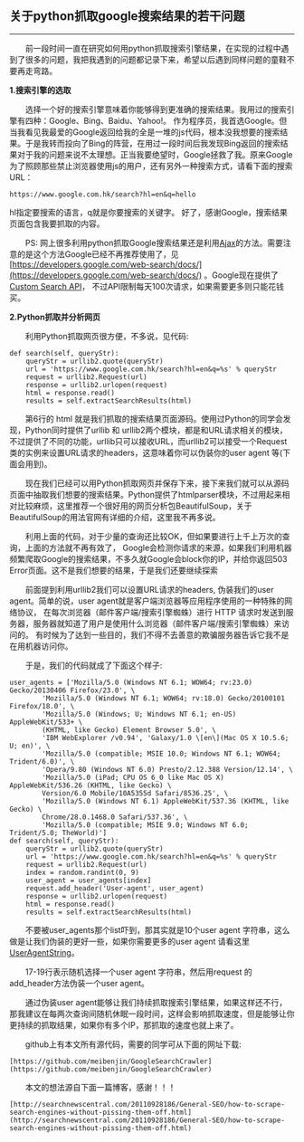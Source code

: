 ## 关于python抓取google搜索结果的若干问题

--------------------------------------------------------

　　前一段时间一直在研究如何用python抓取搜索引擎结果，在实现的过程中遇到了很多的问题，我把我遇到的问题都记录下来，希望以后遇到同样问题的童鞋不要再走弯路。

**1.搜索引擎的选取**

　　选择一个好的搜索引擎意味着你能够得到更准确的搜索结果。我用过的搜索引擎有四种：Google、Bing、Baidu、Yahoo!。 作为程序员，我首选Google。但当我看见我最爱的Google返回给我的全是一堆的js代码，根本没我想要的搜索结果。于是我转而投向了Bing的阵营，在用过一段时间后我发现Bing返回的搜索结果对于我的问题来说不太理想。正当我要绝望时，Google拯救了我。原来Google为了照顾那些禁止浏览器使用js的用户，还有另外一种搜索方式，请看下面的搜索URL：

	https://www.google.com.hk/search?hl=en&q=hello

hl指定要搜索的语言，q就是你要搜索的关键字。 好了，感谢Google，搜索结果页面包含我要抓取的内容。

　　PS: 网上很多利用python抓取Google搜索结果还是利用[Ajax](https://ajax.googleapis.com/ajax/services/search/web...)的方法。需要注意的是这个方法Google已经不再推荐使用了，见 [https://developers.google.com/web-search/docs/](https://developers.google.com/web-search/docs/) 。Google现在提供了[Custom Search API](https://code.google.com/apis/console/?pli=1#project:936738220435:stats:customsearch)， 不过API限制每天100次请求，如果需要更多则只能花钱买。

**2.Python抓取并分析网页**

　　利用Python抓取网页很方便，不多说，见代码:

	def search(self, queryStr):
    	queryStr = urllib2.quote(queryStr)
    	url = 'https://www.google.com.hk/search?hl=en&q=%s' % queryStr
    	request = urllib2.Request(url)
    	response = urllib2.urlopen(request)
    	html = response.read()
    	results = self.extractSearchResults(html)

　　第6行的 html 就是我们抓取的搜索结果页面源码。使用过Python的同学会发现，Python同时提供了urllib 和 urllib2两个模块，都是和URL请求相关的模块，不过提供了不同的功能，urllib只可以接收URL，而urllib2可以接受一个Request类的实例来设置URL请求的headers，这意味着你可以伪装你的user agent 等(下面会用到)。

　　现在我们已经可以用Python抓取网页并保存下来，接下来我们就可以从源码页面中抽取我们想要的搜索结果。Python提供了htmlparser模块，不过用起来相对比较麻烦，这里推荐一个很好用的网页分析包BeautifulSoup，关于BeautifulSoup的用法官网有详细的介绍，这里我不再多说。

　　利用上面的代码，对于少量的查询还比较OK，但如果要进行上千上万次的查询，上面的方法就不再有效了， Google会检测你请求的来源，如果我们利用机器频繁爬取Google的搜索结果，不多久就Google会block你的IP，并给你返回503 Error页面。这不是我们想要的结果，于是我们还要继续探索

　　前面提到利用urllib2我们可以设置URL请求的headers,  伪装我们的user agent。简单的说，user agent就是客户端浏览器等应用程序使用的一种特殊的网络协议， 在每次浏览器（邮件客户端/搜索引擎蜘蛛）进行 HTTP 请求时发送到服务器，服务器就知道了用户是使用什么浏览器（邮件客户端/搜索引擎蜘蛛）来访问的。 有时候为了达到一些目的，我们不得不去善意的欺骗服务器告诉它我不是在用机器访问你。

　　于是，我们的代码就成了下面这个样子:

	user_agents = ['Mozilla/5.0 (Windows NT 6.1; WOW64; rv:23.0) Gecko/20130406 Firefox/23.0', \
        	'Mozilla/5.0 (Windows NT 6.1; WOW64; rv:18.0) Gecko/20100101 Firefox/18.0', \
        	'Mozilla/5.0 (Windows; U; Windows NT 6.1; en-US) AppleWebKit/533+ \
        	(KHTML, like Gecko) Element Browser 5.0', \
        	'IBM WebExplorer /v0.94', 'Galaxy/1.0 \[en\](Mac OS X 10.5.6; U; en)', \
        	'Mozilla/5.0 (compatible; MSIE 10.0; Windows NT 6.1; WOW64; Trident/6.0)', \
        	'Opera/9.80 (Windows NT 6.0) Presto/2.12.388 Version/12.14', \
        	'Mozilla/5.0 (iPad; CPU OS 6_0 like Mac OS X) AppleWebKit/536.26 (KHTML, like Gecko) \
        	Version/6.0 Mobile/10A5355d Safari/8536.25', \
        	'Mozilla/5.0 (Windows NT 6.1) AppleWebKit/537.36 (KHTML, like Gecko) \
        	Chrome/28.0.1468.0 Safari/537.36', \
        	'Mozilla/5.0 (compatible; MSIE 9.0; Windows NT 6.0; Trident/5.0; TheWorld)']
	def search(self, queryStr):
    	queryStr = urllib2.quote(queryStr)
    	url = 'https://www.google.com.hk/search?hl=en&q=%s' % queryStr
    	request = urllib2.Request(url)
    	index = random.randint(0, 9)
    	user_agent = user_agents[index]
    	request.add_header('User-agent', user_agent)
    	response = urllib2.urlopen(request)
    	html = response.read()
    	results = self.extractSearchResults(html)

　　不要被user\_agents那个list吓到，那其实就是10个user agent 字符串，这么做是让我们伪装的更好一些，如果你需要更多的user agent 请看这里 [UserAgentString](http://www.useragentstring.com/pages/useragentstring.php)。

　　17-19行表示随机选择一个user agent 字符串，然后用request 的add\_header方法伪装一个user agent。 

　　通过伪装user agent能够让我们持续抓取搜索引擎结果，如果这样还不行，那我建议在每两次查询间随机休眠一段时间，这样会影响抓取速度，但是能够让你更持续的抓取结果，如果你有多个IP，那抓取的速度也就上来了。

　　github上有本文所有源代码，需要的同学可从下面的网址下载:

	[https://github.com/meibenjin/GoogleSearchCrawler](https://github.com/meibenjin/GoogleSearchCrawler)

　　本文的想法源自下面一篇博客，感谢！！！

	[http://searchnewscentral.com/20110928186/General-SEO/how-to-scrape-search-engines-without-pissing-them-off.html](http://searchnewscentral.com/20110928186/General-SEO/how-to-scrape-search-engines-without-pissing-them-off.html)